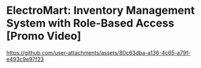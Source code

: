 # ElectroMart: Inventory Management System with Role-Based Access [Promo Video]

https://github.com/user-attachments/assets/80c63dba-a136-4c65-a79f-e493c9e97f23
